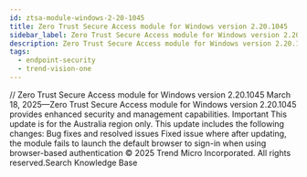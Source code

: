 ```yaml
---
id: ztsa-module-windows-2-20-1045
title: Zero Trust Secure Access module for Windows version 2.20.1045
sidebar_label: Zero Trust Secure Access module for Windows version 2.20.1045
description: Zero Trust Secure Access module for Windows version 2.20.1045
tags:
  - endpoint-security
  - trend-vision-one
---
```


/*<![CDATA[*/ $('#title').html($('meta[name=map-description]').attr('content')); /*]]>*/ Zero Trust Secure Access module for Windows version 2.20.1045 March 18, 2025—Zero Trust Secure Access module for Windows version 2.20.1045 provides enhanced security and management capabilities. Important This update is for the Australia region only. This update includes the following changes: Bug fixes and resolved issues Fixed issue where after updating, the module fails to launch the default browser to sign-in when using browser-based authentication © 2025 Trend Micro Incorporated. All rights reserved.Search Knowledge Base